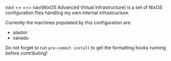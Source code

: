 navi
== ===
navi(NixOS Advanced Virtual Infrastructure) is a set of NixOS configuration
files handling my own internal infrastructure.

Currently the machines populated by this configuration are:

* alastor
* xanadu

Do not forget to run `pre-commit install` to get the formatting hooks running
before contributing!
